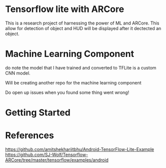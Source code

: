 # Tensorflow lite with ARCore
This is a research project of harnessing the power of ML and ARCore. This allow for detection of object
and HUD will be displayed after it dectected an object.


# Machine Learning Component
do note the model that I have trained and converted to TFLite is a custom CNN model.

Will be creating another repo for the machine learning component

Do open up issues when you found some thing went wrong!

# Getting Started


# References
 https://github.com/amitshekhariitbhu/Android-TensorFlow-Lite-Example<br/>
 https://github.com/SJ-Wolf/Tensorflow-ARCore/tree/master/tensorflow/examples/android<br/>

